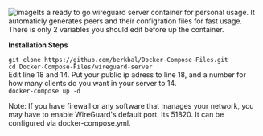 ![image](https://github.com/user-attachments/assets/b0118759-122a-44c2-9c27-1e29febd598e)Its a ready to go wireguard server container for personal usage. It automaticly generates peers and their configration files for fast usage. There is only 2 variables you should edit before up the container.

**Installation Steps**  

`git clone https://github.com/berkbal/Docker-Compose-Files.git`  
`cd Docker-Compose-Files/wireguard-server`  
Edit line 18 and 14. Put your public ip adress to line 18, and a number for how many clients do you want in your server to 14.  
`docker-compose up -d`  
  
Note: If you have firewall or any software that manages your network, you may have to enable WireGuard's default port. Its 51820. It can be configured via docker-compose.yml.
